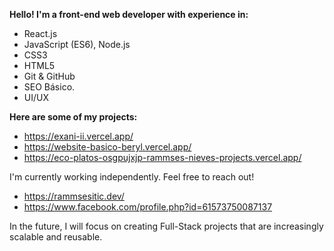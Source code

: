 **Hello! I'm a front-end web developer with experience in:**
  -  React.js
  -  JavaScript (ES6), Node.js
  -  CSS3
  -  HTML5
  -  Git & GitHub
  -  SEO Básico.
  -  UI/UX

**Here are some of my projects:**
  -  https://exani-ii.vercel.app/
  -  https://website-basico-beryl.vercel.app/
  -  https://eco-platos-osgpujxjp-rammses-nieves-projects.vercel.app/

I'm currently working independently. Feel free to reach out!
  -  https://rammsesitic.dev/
  -  https://www.facebook.com/profile.php?id=61573750087137

In the future, I will focus on creating Full-Stack 
projects that are increasingly scalable and reusable.
